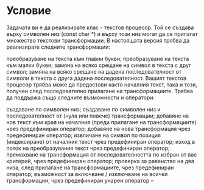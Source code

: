 # Условие
Задачата ви е да реализирате клас - текстов процесор. Той се създава върху символен низ (const char *) и върху този низ могат да се прилагат множество текстови трансформации. В настоящата версия трябва да реализирате следните трансформации:

 преобразуване на текста към главни букви;
 преобразуване на текста към малки букви;
 замяна на всяко срещане на символ в текста с друг символ;
 замяна на всяко срещане на дадена последователност от символи в текста с друга дадена последователност.
Вашият текстов процесор трябва може да предостави както началния текст, така и този, получен след последователно прилагане на трансформациите. Трябва да поддържа също следните възможности и оператори:

 създаване по символен низ;
 създаване по символен низ и последователност от (нула или повече) трансформации;
 добавяне на нов текст към края на началния (преди прилагане на трансформациите) чрез предефиниран оператор;
 добавяне на нова трансформация чрез предефиниран оператор;
 извличане на символ по позиция (индексиране) от началния текст чрез предефиниран оператор;
 изход в поток на преобразувания текст чрез предефиниран оператор;
премахване на трансформация от последователността по избран от вас критерий, чрез предефиниран оператор;
 проверка за равенство на два низа, след прилагане на трансформациите, чрез предефиниран оператор;
 възможност за включване / изключване на всички трансформации, чрез предефиниран унарен оператор –
